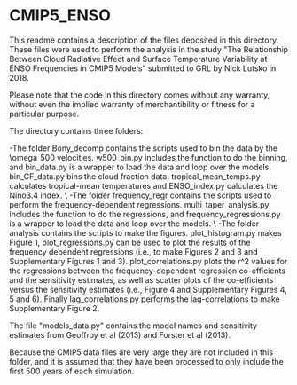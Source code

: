 # CMIP5_ENSO

This readme contains a description of the files deposited in this directory. These files were used to perform the analysis in the study "The Relationship Between Cloud Radiative Effect and Surface Temperature Variability at ENSO Frequencies in CMIP5 Models" submitted to GRL by Nick Lutsko in 2018.

Please note that the code in this directory comes without any warranty, without even the implied warranty of merchantibility or fitness for a particular purpose.

The directory contains three folders:

-The folder Bony_decomp contains the scripts used to bin the data by the \omega_500 velocities. w500_bin.py includes the function to do the binning, and bin_data.py is a wrapper to load the data and loop over the models. bin_CF_data.py bins the cloud fraction data. tropical_mean_temps.py calculates tropical-mean temperatures and ENSO_index.py calculates the Nino3.4 index. \\
-The folder frequency_regr contains the scripts used to perform the frequency-dependent regressions. multi_taper_analysis.py includes the function to do the regressions, and frequency_regressions.py is a wrapper to load the data and loop over the models. \\
-The folder analysis contains the scripts to make the figures. plot_histogram.py makes Figure 1, plot_regressions.py can be used to plot the results of the frequency dependent regressions (i.e., to make Figures 2 and 3 and Supplementary Figures 1 and 3). plot_correlations.py plots the r^2 values for the regressions between the frequency-dependent regression co-efficients and the sensitivity estimates, as well as scatter plots of the co-efficients versus the sensitivity estimates (i.e., Figure 4 and Supplementary Figures 4, 5 and 6). Finally lag_correlations.py performs the lag-correlations to make Supplementary Figure 2.

The file "models_data.py" contains the model names and sensitivity estimates from Geoffroy et al (2013) and Forster et al (2013).

Because the CMIP5 data files are very large they are not included in this folder, and it is assumed that they have been processed to only include the first 500 years of each simulation.
